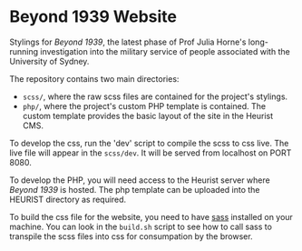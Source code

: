 # Beyond 1939 Website

Stylings for *Beyond 1939*, the latest phase of Prof Julia Horne's long-running investigation into the military service of people associated with the University of Sydney.

The repository contains two main directories:

* `scss/`, where the raw scss files are contained for the project's stylings.
* `php/`, where the project's custom PHP template is contained. The custom template provides the basic layout of the site in the Heurist CMS.

To develop the css, run the 'dev' script to compile the scss to css live. The live file will appear in the `scss/dev`. It will be served from localhost on PORT 8080.

To develop the PHP, you will need access to the Heurist server where *Beyond 1939* is hosted. The php template can be uploaded into the HEURIST directory as required.

To build the css file for the website, you need to have [sass](https://sass-lang.com/dart-sass) installed on your machine. You can look in the `build.sh` script to see how to call sass to transpile the scss files into css for consumpation by the browser.